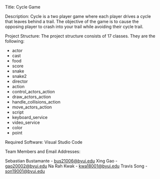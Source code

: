 Title: 
Cycle Game

Description: 
Cycle is a two player game where each player drives a cycle that leaves behind a trail.
The objective of the game is to cause the opposing player to crash into your trail while avoiding their cycle trail.

Project Structure: 
The project structure consists of 17 classes. They are the following:
- actor
- cast
- food
- score
- snake
- snake2
- director
- action
- control_actors_action
- draw_actors_action
- handle_collisions_action
- move_actors_action
- script
- keyboard_service
- video_service
- color
- point

Required Software: 
Visual Studio Code

Team Members and Email Addresses:

Sebastian Bustamante - bus21006@byui.edu
Xing Gao - gao20002@byui.edu
Na Rah Kwak - kwa18001@byui.edu
Travis Song - son19001@byui.edu
